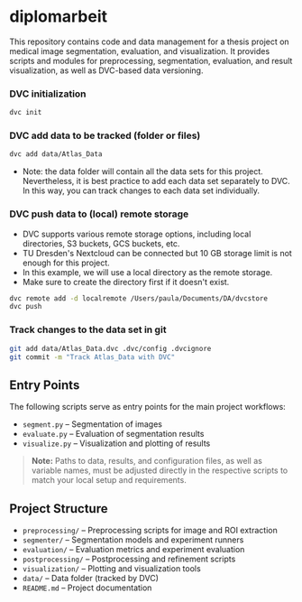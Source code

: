 # diplomarbeit

This repository contains code and data management for a thesis project on medical image segmentation, evaluation, and visualization. It provides scripts and modules for preprocessing, segmentation, evaluation, and result visualization, as well as DVC-based data versioning.

### DVC initialization

```bash
dvc init
```

### DVC add data to be tracked (folder or files)

```bash
dvc add data/Atlas_Data
```
- Note: the data folder will contain all the data sets for this project. Nevertheless, it is best practice to add each data set separately to DVC. In this way, you can track changes to each data set individually.

### DVC push data to (local) remote storage
- DVC supports various remote storage options, including local directories, S3 buckets, GCS buckets, etc.
- TU Dresden's Nextcloud can be connected but 10 GB storage limit is not enough for this project.
- In this example, we will use a local directory as the remote storage.
- Make sure to create the directory first if it doesn't exist.

```bash
dvc remote add -d localremote /Users/paula/Documents/DA/dvcstore
dvc push
```

### Track changes to the data set in git

```bash
git add data/Atlas_Data.dvc .dvc/config .dvcignore
git commit -m "Track Atlas_Data with DVC"
```

## Entry Points

The following scripts serve as entry points for the main project workflows:

- `segment.py` – Segmentation of images
- `evaluate.py` – Evaluation of segmentation results
- `visualize.py` – Visualization and plotting of results

> **Note:** Paths to data, results, and configuration files, as well as variable names, must be adjusted directly in the respective scripts to match your local setup and requirements.

## Project Structure

- `preprocessing/` – Preprocessing scripts for image and ROI extraction
- `segmenter/` – Segmentation models and experiment runners
- `evaluation/` – Evaluation metrics and experiment evaluation
- `postprocessing/` – Postprocessing and refinement scripts
- `visualization/` – Plotting and visualization tools
- `data/` – Data folder (tracked by DVC)
- `README.md` – Project documentation
